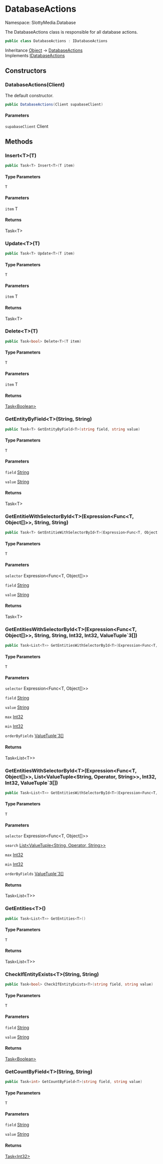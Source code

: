 # DatabaseActions

Namespace: SlottyMedia.Database

The DatabaseActions class is responsible for all database actions.

```csharp
public class DatabaseActions : IDatabaseActions
```

Inheritance [Object](https://docs.microsoft.com/en-us/dotnet/api/system.object) → [DatabaseActions](./slottymedia.database.databaseactions.md)<br>
Implements [IDatabaseActions](./slottymedia.database.idatabaseactions.md)

## Constructors

### **DatabaseActions(Client)**

The default constructor.

```csharp
public DatabaseActions(Client supabaseClient)
```

#### Parameters

`supabaseClient` Client<br>

## Methods

### **Insert&lt;T&gt;(T)**

```csharp
public Task<T> Insert<T>(T item)
```

#### Type Parameters

`T`<br>

#### Parameters

`item` T<br>

#### Returns

Task&lt;T&gt;<br>

### **Update&lt;T&gt;(T)**

```csharp
public Task<T> Update<T>(T item)
```

#### Type Parameters

`T`<br>

#### Parameters

`item` T<br>

#### Returns

Task&lt;T&gt;<br>

### **Delete&lt;T&gt;(T)**

```csharp
public Task<bool> Delete<T>(T item)
```

#### Type Parameters

`T`<br>

#### Parameters

`item` T<br>

#### Returns

[Task&lt;Boolean&gt;](https://docs.microsoft.com/en-us/dotnet/api/system.threading.tasks.task-1)<br>

### **GetEntityByField&lt;T&gt;(String, String)**

```csharp
public Task<T> GetEntityByField<T>(string field, string value)
```

#### Type Parameters

`T`<br>

#### Parameters

`field` [String](https://docs.microsoft.com/en-us/dotnet/api/system.string)<br>

`value` [String](https://docs.microsoft.com/en-us/dotnet/api/system.string)<br>

#### Returns

Task&lt;T&gt;<br>

### **GetEntitieWithSelectorById&lt;T&gt;(Expression&lt;Func&lt;T, Object[]&gt;&gt;, String, String)**

```csharp
public Task<T> GetEntitieWithSelectorById<T>(Expression<Func<T, Object[]>> selector, string field, string value)
```

#### Type Parameters

`T`<br>

#### Parameters

`selector` Expression&lt;Func&lt;T, Object[]&gt;&gt;<br>

`field` [String](https://docs.microsoft.com/en-us/dotnet/api/system.string)<br>

`value` [String](https://docs.microsoft.com/en-us/dotnet/api/system.string)<br>

#### Returns

Task&lt;T&gt;<br>

### **GetEntitiesWithSelectorById&lt;T&gt;(Expression&lt;Func&lt;T, Object[]&gt;&gt;, String, String, Int32, Int32, ValueTuple`3[])**

```csharp
public Task<List<T>> GetEntitiesWithSelectorById<T>(Expression<Func<T, Object[]>> selector, string field, string value, int max, int min, ValueTuple`3[] orderByFields)
```

#### Type Parameters

`T`<br>

#### Parameters

`selector` Expression&lt;Func&lt;T, Object[]&gt;&gt;<br>

`field` [String](https://docs.microsoft.com/en-us/dotnet/api/system.string)<br>

`value` [String](https://docs.microsoft.com/en-us/dotnet/api/system.string)<br>

`max` [Int32](https://docs.microsoft.com/en-us/dotnet/api/system.int32)<br>

`min` [Int32](https://docs.microsoft.com/en-us/dotnet/api/system.int32)<br>

`orderByFields` [ValueTuple`3[]](https://docs.microsoft.com/en-us/dotnet/api/system.valuetuple-3)<br>

#### Returns

Task&lt;List&lt;T&gt;&gt;<br>

### **GetEntitiesWithSelectorById&lt;T&gt;(Expression&lt;Func&lt;T, Object[]&gt;&gt;, List&lt;ValueTuple&lt;String, Operator, String&gt;&gt;, Int32, Int32, ValueTuple`3[])**

```csharp
public Task<List<T>> GetEntitiesWithSelectorById<T>(Expression<Func<T, Object[]>> selector, List<ValueTuple<string, Operator, string>> search, int max, int min, ValueTuple`3[] orderByFields)
```

#### Type Parameters

`T`<br>

#### Parameters

`selector` Expression&lt;Func&lt;T, Object[]&gt;&gt;<br>

`search` [List&lt;ValueTuple&lt;String, Operator, String&gt;&gt;](https://docs.microsoft.com/en-us/dotnet/api/system.collections.generic.list-1)<br>

`max` [Int32](https://docs.microsoft.com/en-us/dotnet/api/system.int32)<br>

`min` [Int32](https://docs.microsoft.com/en-us/dotnet/api/system.int32)<br>

`orderByFields` [ValueTuple`3[]](https://docs.microsoft.com/en-us/dotnet/api/system.valuetuple-3)<br>

#### Returns

Task&lt;List&lt;T&gt;&gt;<br>

### **GetEntities&lt;T&gt;()**

```csharp
public Task<List<T>> GetEntities<T>()
```

#### Type Parameters

`T`<br>

#### Returns

Task&lt;List&lt;T&gt;&gt;<br>

### **CheckIfEntityExists&lt;T&gt;(String, String)**

```csharp
public Task<bool> CheckIfEntityExists<T>(string field, string value)
```

#### Type Parameters

`T`<br>

#### Parameters

`field` [String](https://docs.microsoft.com/en-us/dotnet/api/system.string)<br>

`value` [String](https://docs.microsoft.com/en-us/dotnet/api/system.string)<br>

#### Returns

[Task&lt;Boolean&gt;](https://docs.microsoft.com/en-us/dotnet/api/system.threading.tasks.task-1)<br>

### **GetCountByField&lt;T&gt;(String, String)**

```csharp
public Task<int> GetCountByField<T>(string field, string value)
```

#### Type Parameters

`T`<br>

#### Parameters

`field` [String](https://docs.microsoft.com/en-us/dotnet/api/system.string)<br>

`value` [String](https://docs.microsoft.com/en-us/dotnet/api/system.string)<br>

#### Returns

[Task&lt;Int32&gt;](https://docs.microsoft.com/en-us/dotnet/api/system.threading.tasks.task-1)<br>
